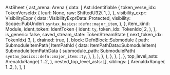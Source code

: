 AstSheet {
    ast_arena: Arena {
        data: [
            Ast::Identifiable {
                token_verse_idx: TokenVerseIdx {
                    lcurl: None,
                    raw: ShiftedU32(
                        1,
                    ),
                },
                visibility_expr: VisibilityExpr {
                    data: VisibilityExprData::Protected,
                    visibility: Scope::PubUnder(
                        `syntax_basics::defn::major_item`,
                    ),
                },
                item_kind: Module,
                ident_token: IdentToken {
                    ident: `ty`,
                    token_idx: TokenIdx(
                        2,
                    ),
                },
                is_generic: false,
                saved_stream_state: TokenStreamState {
                    next_token_idx: TokenIdx(
                        3,
                    ),
                    drained: true,
                },
                block: DefnBlock::Submodule {
                    path: SubmoduleItemPath(
                        ItemPathId {
                            data: ItemPathData::SubmoduleItem(
                                SubmoduleItemPathData {
                                    submodule_path: SubmodulePath(
                                        `syntax_basics::defn::major_item::ty`,
                                    ),
                                },
                            ),
                        },
                    ),
                },
            },
        ],
    },
    top_level_asts: ArenaIdxRange(
        1..2,
    ),
    nested_top_level_asts: [],
    siblings: [
        ArenaIdxRange(
            1..2,
        ),
    ],
}